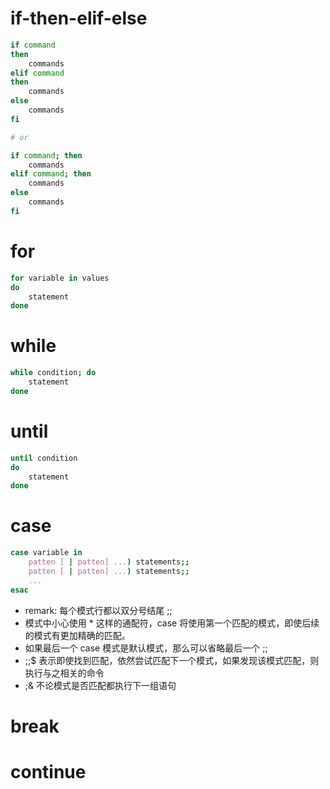 # if-then-elif-else
```bash
if command
then
    commands
elif command
then
    commands
else
    commands
fi

# or

if command; then
    commands
elif command; then
    commands
else
    commands
fi
```

# for
```bash
for variable in values
do
	statement
done
```

# while
```bash
while condition; do
	statement
done
```

# until
```bash
until condition
do
	statement
done
```

# case
```bash
case variable in
	patten [ | patten] ...) statements;;
	patten [ | patten] ...) statements;;
	...
esac
```
- remark: 每个模式行都以双分号结尾 ;;
- 模式中小心使用 * 这样的通配符，case 将使用第一个匹配的模式，即使后续的模式有更加精确的匹配。
- 如果最后一个 case 模式是默认模式，那么可以省略最后一个 ;;
- ;;$ 表示即使找到匹配，依然尝试匹配下一个模式，如果发现该模式匹配，则执行与之相关的命令
- ;& 不论模式是否匹配都执行下一组语句

# break

# continue
